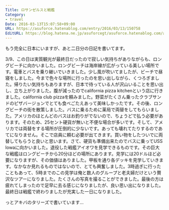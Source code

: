```yaml
---
Title: ロサンゼルスと戦艦
Category:
- travel
Date: 2016-03-13T15:07:58+09:00
URL: https://asuforce.hatenablog.com/entry/2016/03/13/150758
EditURL: https://blog.hatena.ne.jp/asuforcegt/asuforce.hatenablog.com/atom/entry/10328537792366894254
---
```


<p>もう完全に日本にいますが、あと二日分の日記を書いてます。</p>
<p>3/9、この日は実質観光が最終日だったので寂しい気持ちがありながらも、ロングビーチに向かいました。ロングビーチは海岸線が広がっている美しい場所です。電車とバスを乗り継いでいきました。少し風が吹いてましたが、ビーチで昼寝をしました。今まで色々な場所に行ったのを思い出しながら、くつろぎました。帰りたい気持ちもありますが、日本で待っている人が沢山いることを思い出し、立ち上がりました。腹が減ったのでcalifornia pizza kitchenという店に行きました。california club pizzaを頼みました。野菜がたくさん乗ったクラブサンドのピザバージョンでとても食べごたえあって美味しかったです。その後、ロングビーチの街を散策しました。バスに乗るために薬局で両替をしてもらいました。アメリカのほとんどのバスはお釣りがでないので、ちょうどで払う必要があります。そのため、25セント硬貨が無いと不便な場合が多いです。そして、アメリカでは両替をする場所が圧倒的に少ないです。あっても壊れてたりするのであてになりません。そこで店員に頼む必要が出てきます。買い物をしたついでに両替してもらうと良いと思います。さて、硬貨も準備出来たのでバスに乗ってUSS Iowaに向かいました。退役した戦艦アイオワを見学できるものです。その巨大な戦艦はロングビーチから20分ほどの場所にあります。見学には20ドルほど必要になりますが、その価値はありました。甲板を通り各デッキを見学していきます。なかなか見れるものではないので、とても興奮しました。3時過ぎに行ったこともあって、5時までのこの見学は俺と数人のグループと老夫婦だけという贅沢なツアーになりました。たくさんの写真を撮ることができました。最後の方は疲れてしまったので足早に去る感じになりましたが、良い思い出になりました。最終日は戦艦で終わりましたが充実した一日になりました。</p>
<p>っとアキバのタリーズで書いています...</p>
